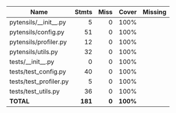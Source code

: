 | Name                      |    Stmts |     Miss |    Cover |   Missing |
|-------------------------- | -------: | -------: | -------: | --------: |
| pytensils/\_\_init\_\_.py |        5 |        0 |     100% |           |
| pytensils/config.py       |       51 |        0 |     100% |           |
| pytensils/profiler.py     |       12 |        0 |     100% |           |
| pytensils/utils.py        |       32 |        0 |     100% |           |
| tests/\_\_init\_\_.py     |        0 |        0 |     100% |           |
| tests/test\_config.py     |       40 |        0 |     100% |           |
| tests/test\_profiler.py   |        5 |        0 |     100% |           |
| tests/test\_utils.py      |       36 |        0 |     100% |           |
|                 **TOTAL** |  **181** |    **0** | **100%** |           |

